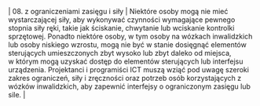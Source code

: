 | 08. z&nbsp;ograniczeniami zasięgu i&nbsp;siły | Niektóre osoby mogą nie mieć wystarczającej siły, aby wykonywać czynności wymagające pewnego stopnia siły ręki, takie jak ściskanie, chwytanie lub wciskanie kontrolki sprzętowej. Ponadto niektóre osoby, w&nbsp;tym osoby na wózkach inwalidzkich lub osoby niskiego wzrostu, mogą nie być w stanie dosięgnąć elementów sterujących umieszczonych zbyt wysoko lub zbyt daleko od miejsca, w&nbsp;którym mogą uzyskać dostęp do elementów sterujących lub interfejsu urządzenia. Projektanci i&nbsp;programiści ICT muszą wziąć pod uwagę szeroki zakres ograniczeń, siły i&nbsp;zręczności oraz potrzeb osób korzystających z wózków inwalidzkich, aby zapewnić interfejsy o&nbsp;ograniczonym zasięgu lub sile. |